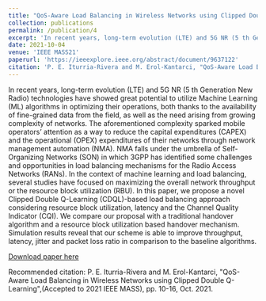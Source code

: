 ```yaml
---
title: "QoS-Aware Load Balancing in Wireless Networks using Clipped Double Q-Learning"
collection: publications
permalink: /publication/4
excerpt: 'In recent years, long-term evolution (LTE) and 5G NR (5 th Generation New Radio) technologies have showed great potential to utilize Machine Learning (ML) algorithms in optimizing their operations, both thanks to the availability of fine-grained data from the field, as well as the need arising from growing complexity of networks. The aforementioned complexity sparked mobile operators’ attention as a way to reduce the capital expenditures (CAPEX) and the operational (OPEX) expenditures of their networks through network management automation (NMA). NMA falls under the umbrella of Self-Organizing Networks (SON) in which 3GPP has identified some challenges and opportunities in load balancing mechanisms for the Radio Access Networks (RANs). In the context of machine learning and load balancing, several studies have focused on maximizing the overall network throughput or the resource block utilization (RBU). In this paper, we propose a novel Clipped Double Q-Learning (CDQL)-based load balancing approach considering resource block utilization, latency and the Channel Quality Indicator (CQI). We compare our proposal with a traditional handover algorithm and a resource block utilization based handover mechanism. Simulation results reveal that our scheme is able to improve throughput, latency, jitter and packet loss ratio in comparison to the baseline algorithms.'
date: 2021-10-04
venue: 'IEEE MASS21'
paperurl: 'https://ieeexplore.ieee.org/abstract/document/9637122'
citation: 'P. E. Iturria-Rivera and M. Erol-Kantarci, "QoS-Aware Load Balancing in Wireless Networks using Clipped Double Q-Learning",(Accepted to 2021 IEEE MASS),pp. 10-16, Oct. 2021.'
---
```

In recent years, long-term evolution (LTE) and 5G NR (5 th Generation New Radio) technologies have showed great potential to utilize Machine Learning (ML) algorithms in optimizing their operations, both thanks to the availability of fine-grained data from the field, as well as the need arising from growing complexity of networks. The aforementioned complexity sparked mobile operators’ attention as a way to reduce the capital expenditures (CAPEX) and the operational (OPEX) expenditures of their networks through network management automation (NMA). NMA falls under the umbrella of Self-Organizing Networks (SON) in which 3GPP has identified some challenges and opportunities in load balancing mechanisms for the Radio Access Networks (RANs). In the context of machine learning and load balancing, several studies have focused on maximizing the overall network throughput or the resource block utilization (RBU). In this paper, we propose a novel Clipped Double Q-Learning (CDQL)-based load balancing approach considering resource block utilization, latency and the Channel Quality Indicator (CQI). We compare our proposal with a traditional handover algorithm and a resource block utilization based handover mechanism. Simulation results reveal that our scheme is able to improve throughput, latency, jitter and packet loss ratio in comparison to the baseline algorithms.

[Download paper here](https://ieeexplore.ieee.org/abstract/document/9637122)

Recommended citation: P. E. Iturria-Rivera and M. Erol-Kantarci, "QoS-Aware Load Balancing in Wireless Networks using Clipped Double Q-Learning",(Accepted to 2021 IEEE MASS),
pp. 10-16, Oct. 2021.